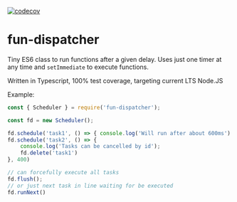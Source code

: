 [![codecov](https://codecov.io/gh/tinovyatkin/fun-dispatcher/branch/master/graph/badge.svg)](https://codecov.io/gh/tinovyatkin/fun-dispatcher)

# fun-dispatcher

Tiny ES6 class to run functions after a given delay. Uses just one timer at any time and `setImmediate` to execute functions.

Written in Typescript, 100% test coverage, targeting current LTS Node.JS

Example:

```js
const { Scheduler } = require('fun-dispatcher');

const fd = new Scheduler();

fd.schedule('task1', () => { console.log('Will run after about 600ms') }, 600);
fd.schedule('task2', () => {
    console.log('Tasks can be cancelled by id');
    fd.delete('task1')
}, 400)

// can forcefully execute all tasks
fd.flush();
// or just next task in line waiting for be executed
fd.runNext()

```

